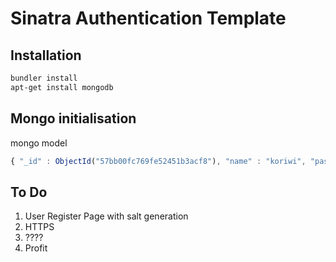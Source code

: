 # Sinatra Authentication Template

## Installation

```bash
bundler install
apt-get install mongodb
```
## Mongo initialisation

mongo model

```js
{ "_id" : ObjectId("57bb00fc769fe52451b3acf8"), "name" : "koriwi", "password" : "test123", "sessionKey" : "070d027e44dca1a3aef1acbde8115ec9572a19de027e55f38bf81f9a0f5b328c", "expireTime" : "2016-08-23 17:29:11 +0200", "salt" : "1234567" }
```
## To Do

1. User Register Page with salt generation
2. HTTPS
3. ????
4. Profit
